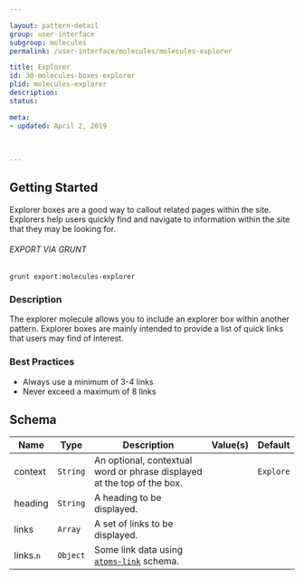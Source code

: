 ```yaml
---

layout: pattern-detail
group: user-interface
subgroup: molecules
permalink: /user-interface/molecules/molecules-explorer

title: Explorer
id: 30-molecules-boxes-explorer
plid: molecules-explorer
description: 
status: 

meta:
- updated: April 2, 2019
  
  
  
---
```



## Getting Started

Explorer boxes are a good way to callout related pages within the site. Explorers help users quickly find and navigate to information within the site that they may be looking for.

###### EXPORT VIA GRUNT

```
grunt export:molecules-explorer
```


### Description

The explorer molecule allows you to include an explorer box within another pattern. Explorer boxes are mainly intended to provide a list of quick links that users may find of interest.


### Best Practices

- Always use a minimum of 3-4 links
- Never exceed a maximum of 8 links


## Schema


| Name      | Type      | Description                                                               | Value(s)  | Default   |
|-----------|-----------|---------------------------------------------------------------------------|-----------|-----------|
| context   | `String`  | An optional, contextual word or phrase displayed at the top of the box.   |           | `Explore` |
| heading   | `String`  | A heading to be displayed.                                                |           |           |
| links     | `Array`   | A set of links to be displayed.                                           |           |           |
| links.`n` | `Object`  | Some link data using [`atoms-link`][atoms-link] schema.                   |           |           |


[atoms-link]: /patterns/20-atoms-globals-link/20-atoms-globals-link.html
